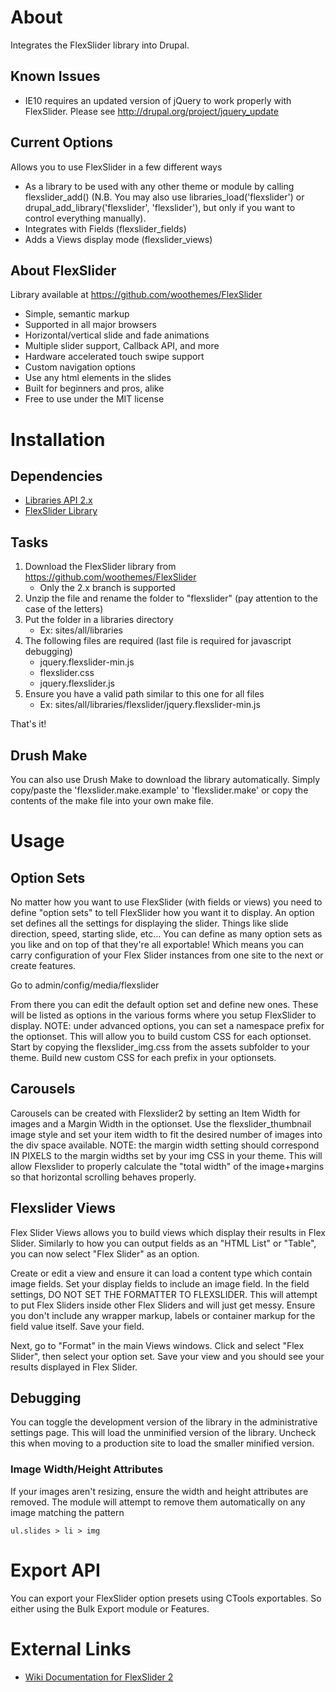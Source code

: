 About
=====
Integrates the FlexSlider library into Drupal.

Known Issues
------------

- IE10 requires an updated version of jQuery to work properly with FlexSlider. Please see http://drupal.org/project/jquery_update

Current Options
---------------
Allows you to use FlexSlider in a few different ways

- As a library to be used with any other theme or module by calling flexslider_add() (N.B. You may also use libraries_load('flexslider') or drupal_add_library('flexslider', 'flexslider'), but only if you want to control everything manually).
- Integrates with Fields (flexslider_fields)
- Adds a Views display mode (flexslider_views)

About FlexSlider
----------------

Library available at https://github.com/woothemes/FlexSlider

- Simple, semantic markup
- Supported in all major browsers
- Horizontal/vertical slide and fade animations
- Multiple slider support, Callback API, and more
- Hardware accelerated touch swipe support
- Custom navigation options
- Use any html elements in the slides
- Built for beginners and pros, alike
- Free to use under the MIT license

Installation
============

Dependencies
------------

- [Libraries API 2.x](http://drupal.org/project/libraries)
- [FlexSlider Library](https://github.com/woothemes/FlexSlider)

Tasks
-----

1. Download the FlexSlider library from https://github.com/woothemes/FlexSlider
    - Only the 2.x branch is supported
2. Unzip the file and rename the folder to "flexslider" (pay attention to the case of the letters)
3. Put the folder in a libraries directory
    - Ex: sites/all/libraries
4. The following files are required (last file is required for javascript debugging)
    - jquery.flexslider-min.js
    - flexslider.css
    - jquery.flexslider.js
5. Ensure you have a valid path similar to this one for all files
    - Ex: sites/all/libraries/flexslider/jquery.flexslider-min.js

That's it!

Drush Make
----------

You can also use Drush Make to download the library automatically. Simply copy/paste the 'flexslider.make.example' to 'flexslider.make' or copy the contents of the make file into your own make file.

Usage
======

Option Sets
-----------

No matter how you want to use FlexSlider (with fields or views) you need to define "option sets" to tell FlexSlider how you want it to display. An option set defines all the settings for displaying the slider. Things like slide direction, speed, starting slide, etc... You can define as many option sets as you like and on top of that they're all exportable! Which means you can carry configuration of your Flex Slider instances from one site to the next or create features.

Go to admin/config/media/flexslider

From there you can edit the default option set and define new ones. These will be listed as options in the various forms where you setup FlexSlider to display.  NOTE: under advanced options, you can set a namespace prefix for the optionset.  This will allow you to build custom CSS for each optionset.  Start by copying the flexslider_img.css from the assets subfolder to your theme.  Build new custom CSS for each prefix in your optionsets.

Carousels
---------

Carousels can be created with Flexslider2 by setting an Item Width for images and a Margin Width in the optionset.  Use the flexslider_thumbnail image style and set your item width to fit the desired number of images into the div space available.  NOTE: the margin width setting should correspond IN PIXELS to the margin widths set by your img CSS in your theme.  This will allow Flexslider to properly calculate the "total width" of the image+margins so that horizontal scrolling behaves properly.

Flexslider Views
----------------

Flex Slider Views allows you to build views which display their results in Flex Slider. Similarly to how you can output fields as an "HTML List" or "Table", you can now select "Flex Slider" as an option.

Create or edit a view and ensure it can load a content type which contain image fields. Set your display fields to include an image field. In the field settings, DO NOT SET THE FORMATTER TO FLEXSLIDER. This will attempt to put Flex Sliders inside other Flex Sliders and will just get messy. Ensure you don't include any wrapper markup, labels or container markup for the field value itself. Save your field.

Next, go to "Format" in the main Views windows. Click and select "Flex Slider", then select your option set. Save your view and you should see your results displayed in Flex Slider.

Debugging
---------

You can toggle the development version of the library in the administrative settings page. This will load the unminified version of the library.  Uncheck this when moving to a production site to load the smaller minified version.

### Image Width/Height Attributes

If your images aren't resizing, ensure the width and height attributes are removed. The module will attempt to remove them automatically on any image matching the pattern 

    ul.slides > li > img
    


Export API
==========

You can export your FlexSlider option presets using CTools exportables. So either using the Bulk Export module or Features.

External Links
==============

- [Wiki Documentation for FlexSlider 2](https://github.com/woothemes/FlexSlider/wiki/FlexSlider-Properties)